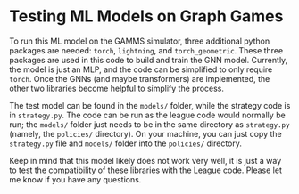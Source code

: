 # Testing ML Models on Graph Games

To run this ML model on the GAMMS simulator, three additional python packages are needed: `torch`, `lightning`, and `torch_geometric`. These three packages are used in this code to build and train the GNN model. Currently, the model is just an MLP, and the code can be simplified to only require `torch`. Once the GNNs (and maybe transformers) are implemented, the other two libraries become helpful to simplify the process.

The test model can be found in the `models/` folder, while the strategy code is in `strategy.py`. The code can be run as the league code would normally be run; the `models/` folder just needs to be in the same directory as `strategy.py` (namely, the `policies/` directory). On your machine, you can just copy the `strategy.py` file and `models/` folder into the `policies/` directory.

Keep in mind that this model likely does not work very well, it is just a way to test the compatibility of these libraries with the League code. Please let me know if you have any questions.
